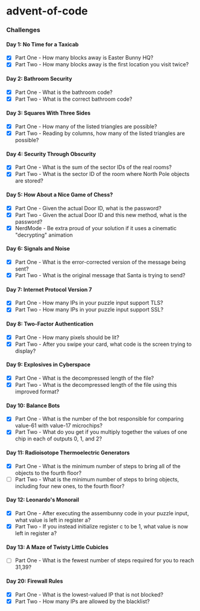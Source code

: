 # advent-of-code

### Challenges
#### Day 1: No Time for a Taxicab
- [x] Part One - How many blocks away is Easter Bunny HQ?
- [x] Part Two - How many blocks away is the first location you visit twice?

#### Day 2: Bathroom Security
- [x] Part One - What is the bathroom code?
- [x] Part Two - What is the correct bathroom code?

#### Day 3: Squares With Three Sides
- [x] Part One - How many of the listed triangles are possible?
- [x] Part Two - Reading by columns, how many of the listed triangles are possible?

#### Day 4: Security Through Obscurity
- [x] Part One - What is the sum of the sector IDs of the real rooms?
- [x] Part Two - What is the sector ID of the room where North Pole objects are stored?

#### Day 5: How About a Nice Game of Chess?
- [x] Part One - Given the actual Door ID, what is the password?
- [x] Part Two - Given the actual Door ID and this new method, what is the password?
- [x] NerdMode - Be extra proud of your solution if it uses a cinematic "decrypting" animation

#### Day 6: Signals and Noise
- [x] Part One - What is the error-corrected version of the message being sent?
- [x] Part Two - What is the original message that Santa is trying to send?

#### Day 7: Internet Protocol Version 7
- [x] Part One - How many IPs in your puzzle input support TLS?
- [x] Part Two - How many IPs in your puzzle input support SSL?

#### Day 8: Two-Factor Authentication
- [x] Part One - How many pixels should be lit?
- [x] Part Two - After you swipe your card, what code is the screen trying to display?

#### Day 9: Explosives in Cyberspace
- [x] Part One - What is the decompressed length of the file?
- [x] Part Two - What is the decompressed length of the file using this improved format?

#### Day 10: Balance Bots
- [x] Part One - What is the number of the bot responsible for comparing value-61 with value-17 microchips?
- [x] Part Two - What do you get if you multiply together the values of one chip in each of outputs 0, 1, and 2?

#### Day 11: Radioisotope Thermoelectric Generators
- [x] Part One - What is the minimum number of steps to bring all of the objects to the fourth floor?
- [ ] Part Two - What is the minimum number of steps to bring objects, including four new ones, to the fourth floor?

#### Day 12: Leonardo's Monorail
- [x] Part One - After executing the assembunny code in your puzzle input, what value is left in register a?
- [x] Part Two - If you instead initialize register c to be 1, what value is now left in register a?

#### Day 13: A Maze of Twisty Little Cubicles
- [ ] Part One - What is the fewest number of steps required for you to reach 31,39?

#### Day 20: Firewall Rules
- [x] Part One - What is the lowest-valued IP that is not blocked?
- [x] Part Two - How many IPs are allowed by the blacklist?
